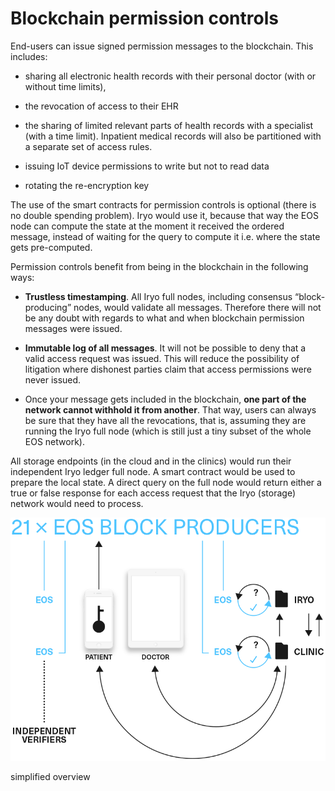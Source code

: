 # **Blockchain permission controls**

End-users can issue signed permission messages to the blockchain. This includes:

* sharing all electronic health records with their personal doctor \(with or without time limits\),

* the revocation of access to their EHR

* the sharing of limited relevant parts of health records with a specialist \(with a time limit\). Inpatient medical records will also be partitioned with a separate set of access rules.

* issuing IoT device permissions to write but not to read data

* rotating the re-encryption key

The use of the smart contracts for permission controls is optional \(there is no double spending problem\). Iryo would use it, because that way the EOS node can compute the state at the moment it received the ordered message, instead of waiting for the query to compute it i.e. where the state gets pre-computed.

Permission controls benefit from being in the blockchain in the following ways:

* **Trustless timestamping**. All Iryo full nodes, including consensus “block-producing” nodes, would validate all messages. Therefore there will not be any doubt with regards to what and when blockchain permission messages were issued.

* **Immutable log of all messages**. It will not be possible to deny that a valid access request was issued. This will reduce the possibility of litigation where dishonest parties claim that access permissions were never issued.

* Once your message gets included in the blockchain, **one part of the network cannot withhold it from another**. That way, users can always be sure that they have all the revocations, that is, assuming they are running the Iryo full node \(which is still just a tiny subset of the whole EOS network\).

All storage endpoints \(in the cloud and in the clinics\) would run their independent Iryo ledger full node. A smart contract would be used to prepare the local state. A direct query on the full node would return either a true or false response for each access request that the Iryo \(storage\) network would need to process.



![](assets/5.png)



simplified overview

